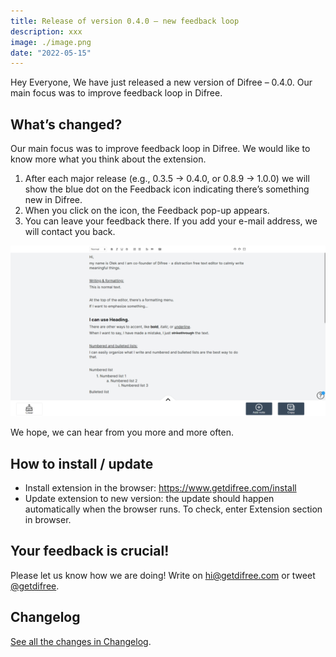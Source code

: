 ```yaml
---
title: Release of version 0.4.0 – new feedback loop
description: xxx
image: ./image.png
date: "2022-05-15"
---
```


Hey Everyone,
We have just released a new version of Difree – 0.4.0. Our main focus was to improve feedback loop in Difree.

## What’s changed?

Our main focus was to improve feedback loop in Difree. We would like to know more what you think about the extension.

1. After each major release (e.g., 0.3.5 → 0.4.0, or 0.8.9 → 1.0.0) we will show the blue dot on the Feedback icon indicating there’s something new in Difree.
2. When you click on the icon, the Feedback pop-up appears.
3. You can leave your feedback there. If you add your e-mail address, we will contact you back.

![Blue dot on Feedback icon in Difree](./image.png)

We hope, we can hear from you more and more often.

## How to install / update

- Install extension in the browser: https://www.getdifree.com/install
- Update extension to new version: the update should happen automatically when the browser runs. To check, enter Extension section in browser.

## Your feedback is crucial!

Please let us know how we are doing! Write on [hi@getdifree.com](mailto:hi@getdifree.com) or tweet [@getdifree](https://twitter.com/getdifree). 

## Changelog

[See all the changes in Changelog](https://www.getdifree.com/changelog/).
